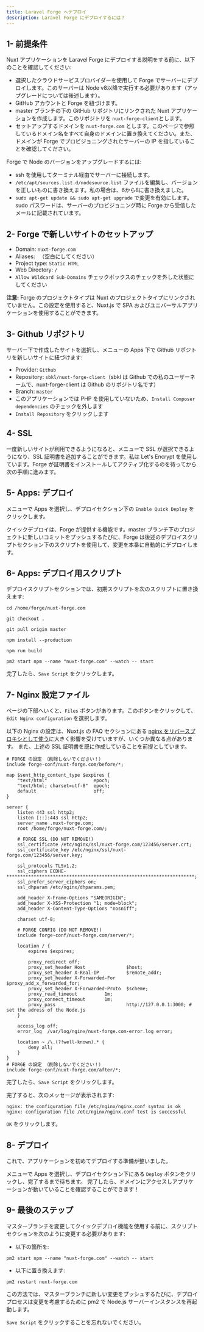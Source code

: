 ```yaml
---
title: Laravel Forge へデプロイ
description: Laravel Forge にデプロイするには？
---
```


## 1- 前提条件

Nuxt アプリケーションを Laravel Forge にデプロイする説明をする前に、以下のことを確認してください:

* 選択したクラウドサービスプロバイダーを使用して Forge でサーバーにデプロイします。このサーバーは Node v8以降で実行する必要があります（アップグレードについては後述します）。
* GitHub アカウントと Forge を紐づけます。
* master ブランチの下の GitHub リポジトリにリンクされた Nuxt アプリケーションを作成します。このリポジトリを `nuxt-forge-client`とします。
* セットアップするドメインを `nuxt-forge.com` とします。このページで参照しているドメイン名をすべて自身のドメインに置き換えてください。また、ドメインが Forge でプロビジョニングされたサーバーの IP を指していることを確認してください。

Forge で Node のバージョンをアップグレードするには:
* ssh を使用してターミナル経由でサーバーに接続します。
* `/etc/apt/sources.list.d/nodesource.list` ファイルを編集し、バージョンを正しいものに書き換えます。私の場合は、6から8に書き換えました。
* `sudo apt-get update && sudo apt-get upgrade` で変更を有効にします。sudo パスワードは、サーバーのプロビジョニング時に Forge から受信したメールに記載されています。

## 2- Forge で新しいサイトのセットアップ

* Domain: `nuxt-forge.com`
* Aliases: ` `（空白にしてください）
* Project type: `Static HTML`
* Web Directory: `/`
* `Allow Wildcard Sub-Domains` チェックボックスのチェックを外した状態にしてください

**注意:** Forge のプロジェクトタイプは Nuxt のプロジェクトタイプにリンクされていません。この設定を使用すると、Nuxt.js で SPA およびユニバーサルアプリケーションを使用することができます。

## 3- Github リポジトリ

サーバー下で作成したサイトを選択し、メニューの Apps 下で Github リポジトリを新しいサイトに紐づけます:
* Provider: `Github`
* Repository: `sbkl/nuxt-forge-client`（sbkl は Github での私のユーザーネームで、nuxt-forge-client は Github のリポジトリ名です）
* Branch: `master`
* このアプリケーションでは PHP を使用していないため、`Install Composer dependencies` のチェックを外します
* `Install Repository` をクリックします

## 4- SSL

一度新しいサイトが利用できるようになると、メニューで SSL が選択できるようになり、SSL 証明書を追加することができます。私は Let's Encrypt を使用しています。Forge が証明書をインストールしてアクティブ化するのを待ってから次の手順に進みます。

## 5- Apps: デプロイ

メニューで Apps を選択し、デプロイセクション下の `Enable Quick Deploy` をクリックします。

クイックデプロイは、Forge が提供する機能です。master ブランチ下のプロジェクトに新しいコミットをプッシュするたびに、Forge は後述のデプロイスクリプトセクション下のスクリプトを使用して、変更を本番に自動的にデプロイします。

## 6- Apps: デプロイ用スクリプト

デプロイスクリプトセクションでは、初期スクリプトを次のスクリプトに置き換えます:

```
cd /home/forge/nuxt-forge.com

git checkout .

git pull origin master

npm install --production

npm run build

pm2 start npm --name "nuxt-forge.com" --watch -- start
```
完了したら、`Save Script` をクリックします。

## 7- Nginx 設定ファイル

ページの下部へいくと、`Files` ボタンがあります。このボタンをクリックして、`Edit Nginx configuration` を選択します。

以下の Nginx の設定は、Nuxt.js の FAQ セクションにある [nginx をリバースプロキシとして使う](https://ja.nuxtjs.org/faq/nginx-proxy/)に大きく影響を受けていますが、いくつか異なる点があります。 また、上述の SSL 証明書を既に作成していることを前提としています。

```
# FORGE の設定 （削除しないでください！）
include forge-conf/nuxt-forge.com/before/*;

map $sent_http_content_type $expires {
    "text/html"                 epoch;
    "text/html; charset=utf-8"  epoch;
    default                     off;
}
        
server {
    listen 443 ssl http2;
    listen [::]:443 ssl http2;
    server_name .nuxt-forge.com;
    root /home/forge/nuxt-forge.com/;

    # FORGE SSL (DO NOT REMOVE!)
    ssl_certificate /etc/nginx/ssl/nuxt-forge.com/123456/server.crt;
    ssl_certificate_key /etc/nginx/ssl/nuxt-forge.com/123456/server.key;

    ssl_protocols TLSv1.2;
    ssl_ciphers ECDHE-*********************************************************************;
    ssl_prefer_server_ciphers on;
    ssl_dhparam /etc/nginx/dhparams.pem;

    add_header X-Frame-Options "SAMEORIGIN";
    add_header X-XSS-Protection "1; mode=block";
    add_header X-Content-Type-Options "nosniff";

    charset utf-8;

    # FORGE CONFIG (DO NOT REMOVE!)
    include forge-conf/nuxt-forge.com/server/*;

    location / {
        expires $expires;

        proxy_redirect off;
        proxy_set_header Host               $host;
        proxy_set_header X-Real-IP          $remote_addr;
        proxy_set_header X-Forwarded-For    $proxy_add_x_forwarded_for;
        proxy_set_header X-Forwarded-Proto  $scheme;
        proxy_read_timeout          1m;
        proxy_connect_timeout       1m;
        proxy_pass                          http://127.0.0.1:3000; # set the adress of the Node.js
    }

    access_log off;
    error_log  /var/log/nginx/nuxt-forge.com-error.log error;

    location ~ /\.(?!well-known).* {
        deny all;
    }
}
# FORGE の設定 （削除しないでください！）
include forge-conf/nuxt-forge.com/after/*;
```
完了したら、`Save Script` をクリックします。

完了すると、次のメッセージが表示されます:

```
nginx: the configuration file /etc/nginx/nginx.conf syntax is ok
nginx: configuration file /etc/nginx/nginx.conf test is successful
```

`OK` をクリックします。

## 8- デプロイ

これで、アプリケーションを初めてデプロイする準備が整いました。

メニューで Apps を選択し、デプロイセクション下にある `Deploy` ボタンをクリックし、完了するまで待ちます。 完了したら、ドメインにアクセスしアプリケーションが動いていることを確認することができます！

## 9- 最後のステップ

マスターブランチを変更してクイックデプロイ機能を使用する前に、スクリプトセクションを次のように変更する必要があります:

* 以下の箇所を:

`pm2 start npm --name "nuxt-forge.com" --watch -- start`

* 以下に置き換えます:

`pm2 restart nuxt-forge.com`

この方法では、マスターブランチに新しい変更をプッシュするたびに、デプロイプロセスは変更を考慮するために pm2 で Node.js サーバーインスタンスを再起動します。

`Save Script` をクリックすることを忘れないでください。

